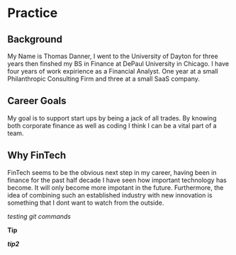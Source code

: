 # Practice
## Background
My Name is Thomas Danner, I went to the University of Dayton for three years then finshed my BS in Finance at DePaul University in Chicago. I have four years of work expirience as a Financial Analyst. One year at a small Philanthropic Consulting Firm and three at a small SaaS company.
## Career Goals
My goal is to support start ups by being a jack of all trades. By knowing both corporate finance as well as coding I think I can be a vital part of a team.
## Why FinTech
FinTech seems to be the obvious next step in my career, having been in finance for the past half decade I have seen how important technology has become. It will only become more impotant in the future. Furthermore, the idea of combining such an established industry with new innovation is something that I dont want to watch from the outside.

*testing git commands*

**Tip**

***tip2***
